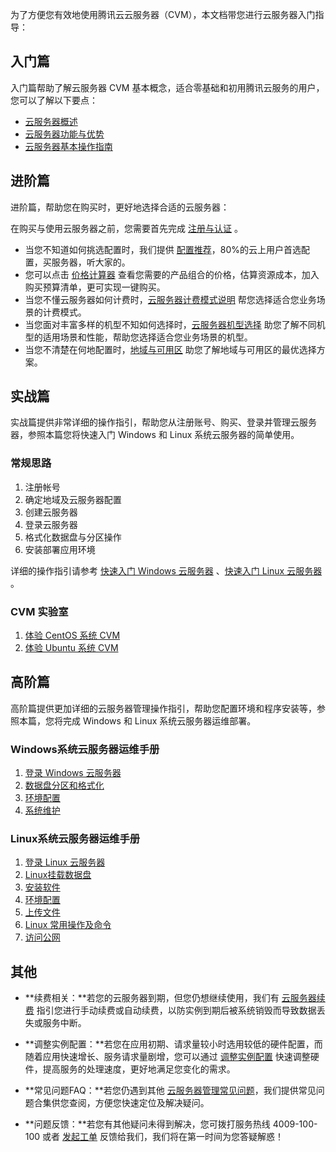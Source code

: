 为了方便您有效地使用腾讯云云服务器（CVM），本文档带您进行云服务器入门指导：

## 入门篇
入门篇帮助了解云服务器 CVM 基本概念，适合零基础和初用腾讯云服务的用户，您可以了解以下要点：

- [云服务器概述](/doc/product/213/495)
- [云服务器功能与优势 ](/doc/product/213/3035)
- [云服务器基本操作指南](/doc/product/213/16918)

## 进阶篇
进阶篇，帮助您在购买时，更好地选择合适的云服务器：

在购买与使用云服务器之前，您需要首先完成  [注册与认证](/doc/product/213/6090) 。 

- 当您不知道如何挑选配置时，我们提供 [配置推荐](https://cloud.tencent.com/act/recommended)，80%的云上用户首选配置，买服务器，听大家的。
- 您可以点击 [价格计算器](https://buy.cloud.tencent.com/calculator/cvm) 查看您需要的产品组合的价格，估算资源成本，加入购买预算清单，更可实现一键购买。
- 当您不懂云服务器如何计费时，[云服务器计费模式说明](/doc/product/213/2180) 帮您选择适合您业务场景的计费模式。
- 当您面对丰富多样的机型不知如何选择时，[云服务器机型选择](/doc/product/213/7153) 助您了解不同机型的适用场景和性能，帮助您选择适合您业务场景的机型。
- 当您不清楚在何地配置时，[地域与可用区](/doc/product/213/6091) 助您了解地域与可用区的最优选择方案。

## 实战篇

实战篇提供非常详细的操作指引，帮助您从注册账号、购买、登录并管理云服务器，参照本篇您将快速入门 Windows 和 Linux 系统云服务器的简单使用。

### 常规思路

1. 注册帐号 
2. 确定地域及云服务器配置
3. 创建云服务器
4. 登录云服务器
5. 格式化数据盘与分区操作
6. 安装部署应用环境

详细的操作指引请参考 [快速入门 Windows 云服务器](/doc/product/213/2764) 、[快速入门 Linux 云服务器](/doc/product/213/2936) 。

### CVM 实验室
1. [体验 CentOS 系统 CVM ](https://cloud.tencent.com/developer/labs/lab/10078?utm_source=portal&utm_medium=docs&utm_campaign=cvm&utm_term=3687&utm_term=10078)
2. [体验 Ubuntu 系统 CVM ](https://cloud.tencent.com/developer/labs/lab/10081?utm_source=portal&utm_medium=docs&utm_campaign=cvm&utm_term=3687&utm_term=10081)


## 高阶篇

高阶篇提供更加详细的云服务器管理操作指引，帮助您配置环境和程序安装等，参照本篇，您将完成 Windows 和 Linux 系统云服务器运维部署。

### Windows系统云服务器运维手册

1. [登录 Windows 云服务器 ](/doc/product/213/5435)
2. [数据盘分区和格式化 ](/doc/product/213/2158)
3. [环境配置](/doc/product/213/2755)
4. [系统维护](/doc/product/213/2917)


### Linux系统云服务器运维手册

1. [登录 Linux 云服务器](/doc/product/213/5436)
2. [Linux挂载数据盘](/doc/product/213/2042)
3. [安装软件](/doc/product/213/2123)
4. [环境配置](/doc/product/213/2125)
5. [上传文件](/doc/product/213/2131)
6. [Linux 常用操作及命令](/doc/product/213/2150)
7. [访问公网](/document/product/213/2152)

## 其他
- **续费相关：**若您的云服务器到期，但您仍想继续使用，我们有 [云服务器续费](/doc/product/213/6143) 指引您进行手动续费或自动续费，以防实例到期后被系统销毁而导致数据丢失或服务中断。

- **调整实例配置：**若您在应用初期、请求量较小时选用较低的硬件配置，而随着应用快速增长、服务请求量剧增，您可以通过 [调整实例配置](/doc/product/213/5730) 快速调整硬件，提高服务的处理速度，更好地满足您变化的需求。

- **常见问题FAQ：**若您仍遇到其他 [云服务器管理常见问题](/doc/product/213/10339)，我们提供常见问题合集供您查阅，方便您快速定位及解决疑问。


- **问题反馈：**若您有其他疑问未得到解决，您可拨打服务热线 4009-100-100 或者 [发起工单](https://console.cloud.tencent.com/workorder/category) 反馈给我们，我们将在第一时间为您答疑解惑！
